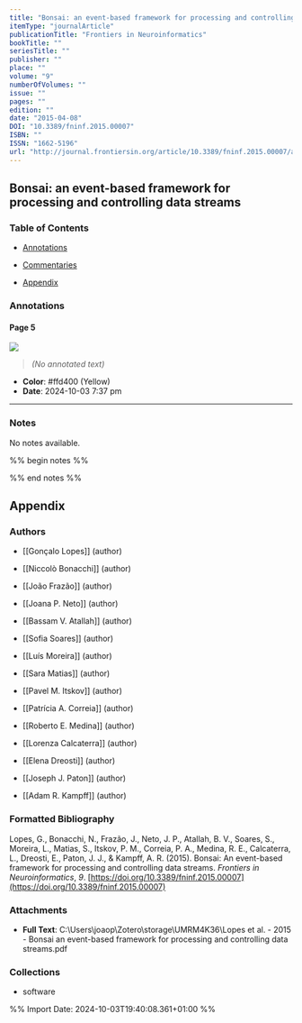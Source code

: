```yaml
---
title: "Bonsai: an event-based framework for processing and controlling data streams"
itemType: "journalArticle"
publicationTitle: "Frontiers in Neuroinformatics"
bookTitle: ""
seriesTitle: ""
publisher: ""
place: ""
volume: "9"
numberOfVolumes: ""
issue: ""
pages: ""
edition: ""
date: "2015-04-08"
DOI: "10.3389/fninf.2015.00007"
ISBN: ""
ISSN: "1662-5196"
url: "http://journal.frontiersin.org/article/10.3389/fninf.2015.00007/abstract"
---
```


## Bonsai: an event-based framework for processing and controlling data streams

### Table of Contents

- [Annotations](#annotations)

+ [Commentaries](#commentaries)

- [Appendix](#appendix)

### Annotations




#### Page 5




![](<0 - Supplementary/images/lopesBonsaiEventbasedFramework2015.md/image-5-x28-y415.png>)



> *(No annotated text)*




- **Color**: #ffd400 (Yellow)
- **Date**: 2024-10-03 7:37 pm

---





### Notes


No notes available.


%% begin notes %%

<!-- Write your personal notes here -->

%% end notes %%

## Appendix

### Authors


- [[Gonçalo Lopes]] (author)

- [[Niccolò Bonacchi]] (author)

- [[João Frazão]] (author)

- [[Joana P. Neto]] (author)

- [[Bassam V. Atallah]] (author)

- [[Sofia Soares]] (author)

- [[Luís Moreira]] (author)

- [[Sara Matias]] (author)

- [[Pavel M. Itskov]] (author)

- [[Patrícia A. Correia]] (author)

- [[Roberto E. Medina]] (author)

- [[Lorenza Calcaterra]] (author)

- [[Elena Dreosti]] (author)

- [[Joseph J. Paton]] (author)

- [[Adam R. Kampff]] (author)




### Formatted Bibliography

Lopes, G., Bonacchi, N., Frazão, J., Neto, J. P., Atallah, B. V., Soares, S., Moreira, L., Matias, S., Itskov, P. M., Correia, P. A., Medina, R. E., Calcaterra, L., Dreosti, E., Paton, J. J., & Kampff, A. R. (2015). Bonsai: An event-based framework for processing and controlling data streams. _Frontiers in Neuroinformatics_, _9_. [https://doi.org/10.3389/fninf.2015.00007](https://doi.org/10.3389/fninf.2015.00007)




### Attachments


- **Full Text**: C:\Users\joaop\Zotero\storage\UMRM4K36\Lopes et al. - 2015 - Bonsai an event-based framework for processing and controlling data streams.pdf




### Collections


- software






%% Import Date: 2024-10-03T19:40:08.361+01:00 %%
